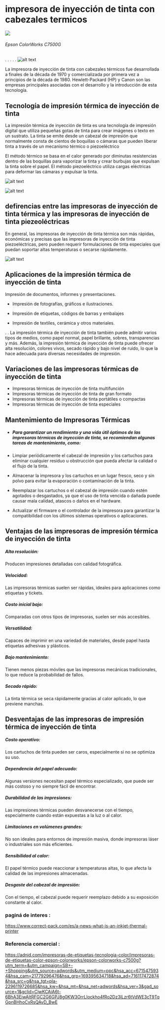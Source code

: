# impresora de inyección de tinta con cabezales termicos 



![](image-4.png) 
######  Epson ColorWorks C7500G


.
.
.
.
.
![alt text](image.png)



La impresora de inyección de tinta con cabezales térmicos fue desarrollada a finales de la década de 1970 y comercializada por primera vez a principios de la década de 1980. Hewlett-Packard (HP) y Canon son las empresas principales asociadas con el desarrollo y la introducción de esta tecnología.


## Tecnología de impresión térmica de inyección de tinta 

La impresión térmica de inyección de tinta es una tecnología de impresión digital que utiliza pequeñas gotas de tinta para crear imágenes o texto en un sustrato. La tinta se emite desde un cabezal de impresión que normalmente consta de cientos de boquillas o cámaras que pueden liberar tinta a través de un mecanismo térmico o piezoeléctrico


El método térmico se basa en el calor generado por diminutas resistencias dentro de las boquillas para vaporizar la tinta y crear burbujas que expulsan la tinta sobre el papel. El método piezoeléctrico utiliza cargas eléctricas para deformar las cámaras y expulsar la tinta.



![alt text](image-2.png)

![alt text](image-1.png)



## defirencias entre las impresoras de inyección de tinta térmica y las impresoras de inyección de tinta piezeoléctricas 

 En general, las impresoras de inyección de tinta térmica son más rápidas, económicas y precisas que las impresoras de inyección de tinta piezoeléctricas, pero pueden requerir formulaciones de tinta especiales que puedan soportar altas temperaturas o secarse rápidamente.


 ![alt text](image-3.png)


 ## Aplicaciones de la impresión térmica de inyección de tinta


  Impresión de documentos, informes y presentaciones.

- Impresión de fotografías, gráficos e ilustraciones.

- Impresión de etiquetas, códigos de barras y embalajes

- Impresión de textiles, cerámica y otros materiales.





.
.
 La impresión térmica de inyección de tinta también puede admitir varios tipos de medios, como papel normal, papel brillante, sobres, transparencias y más. Además, la impresión térmica de inyección de tinta puede ofrecer alta resolución, colores vivos, secado rápido y bajo nivel de ruido, lo que la hace adecuada para diversas necesidades de impresión.


 
## Variaciones de las impresoras térmicas de inyección de tinta

- Impresoras térmicas de inyección de tinta multifunción
-  Impresoras térmicas de inyección de tinta de gran formato
-  Impresoras térmicas de inyección de tinta portátiles o compactas
-   Impresoras térmicas de inyección de tinta especiales
  



  ## Mantenimiento de Impresoras Térmicas

- ##### Para garantizar un rendimiento y una vida útil óptimos de las impresoras térmicas de inyección de tinta, se recomiendan algunas tareas de mantenimiento, como:

- Limpiar periódicamente el cabezal de impresión y los cartuchos para eliminar cualquier residuo u obstrucción que pueda afectar la calidad o el flujo de la tinta.

- Almacenar la impresora y los cartuchos en un lugar fresco, seco y sin polvo para evitar la evaporación o contaminación de la tinta.

- Reemplazar los cartuchos o el cabezal de impresión cuando estén agotados o desgastados, ya que el uso de tinta vencida o dañada puede causar mala calidad, atascos o daños en el hardware.

- Actualizar el firmware o el controlador de la impresora para garantizar la compatibilidad con los últimos sistemas operativos o aplicaciones.

## Ventajas de las impresoras de impresión térmica de inyección de tinta

##### Alta resolución:
Producen impresiones detalladas con calidad fotográfica.

##### Velocidad:

Las impresoras térmicas suelen ser rápidas, ideales para aplicaciones como etiquetas y tickets.

##### Costo inicial bajo:

Comparadas con otros tipos de impresoras, suelen ser más accesibles.

##### Versatilidad:

Capaces de imprimir en una variedad de materiales, desde papel hasta etiquetas adhesivas y plásticos.

##### Bajo mantenimiento:

Tienen menos piezas móviles que las impresoras mecánicas tradicionales, lo que reduce la probabilidad de fallos.


##### Secado rápido:

La tinta térmica se seca rápidamente gracias al calor aplicado, lo que previene manchas.



## Desventajas de las impresoras de impresión térmica de inyección de tinta

##### Costo operativo:

Los cartuchos de tinta pueden ser caros, especialmente si no se optimiza su uso.

##### Dependencia del papel adecuado:

Algunas versiones necesitan papel térmico especializado, que puede ser más costoso y no siempre fácil de encontrar.

##### Durabilidad de las impresiones:

Las impresiones térmicas pueden desvanecerse con el tiempo, especialmente cuando están expuestas a la luz o al calor.

##### Limitaciones en volúmenes grandes:

No son ideales para entornos de impresión masiva, donde impresoras láser o industriales son más eficientes.

##### Sensibilidad al calor:

El papel térmico puede reaccionar a temperaturas altas, lo que afecta la calidad de las impresiones almacenadas.

##### Desgaste del cabezal de impresión:

Con el tiempo, el cabezal puede requerir reemplazo debido a su exposición constante al calor.







### paginá  de interes :
https://www.correct-pack.com/es/a-news-what-is-an-inkjet-thermal-printer

### Referencia comercial :
https://adnid.com/impresoras-de-etiquetas-tecnologia-color/impresoras-de-etiquetas-color-epson-colorworks/epson-colorworks-c7500g?utm_term=&utm_campaign=SB+-+Shopping&utm_source=adwords&utm_medium=ppc&hsa_acc=6715475934&hsa_cam=21779296476&hsa_grp=169395634718&hsa_ad=716117472874&hsa_src=g&hsa_tgt=pla-2296119726685&hsa_kw=&hsa_mt=&hsa_net=adwords&hsa_ver=3&gad_source=1&gclid=CjwKCAiA6t-6BhA3EiwAltRFGC2G6GPJ8g0KW3OrrLlockho4fRo2Dz3lLzr6tVdWE3cT9TqGpnBHhoCxRsQAvD_BwE
